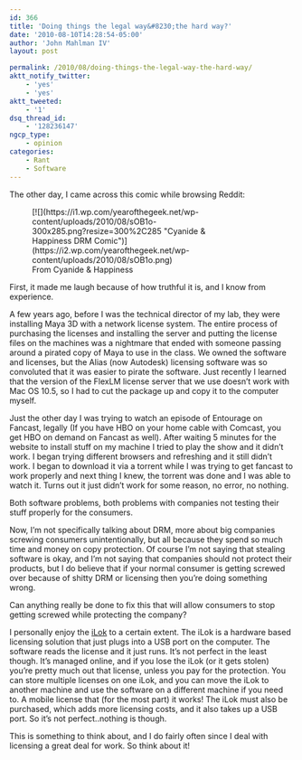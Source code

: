 ```yaml
---
id: 366
title: 'Doing things the legal way&#8230;the hard way?'
date: '2010-08-10T14:28:54-05:00'
author: 'John Mahlman IV'
layout: post

permalink: /2010/08/doing-things-the-legal-way-the-hard-way/
aktt_notify_twitter:
    - 'yes'
    - 'yes'
aktt_tweeted:
    - '1'
dsq_thread_id:
    - '128236147'
ngcp_type:
    - opinion
categories:
    - Rant
    - Software
---
```


The other day, I came across this comic while browsing Reddit:

<figure class="thumbnail wp-caption aligncenter" id="attachment_368" style="width: 310px">[![](https://i1.wp.com/yearofthegeek.net/wp-content/uploads/2010/08/sOB1o-300x285.png?resize=300%2C285 "Cyanide & Happiness DRM Comic")](https://i2.wp.com/yearofthegeek.net/wp-content/uploads/2010/08/sOB1o.png)<figcaption class="caption wp-caption-text">From Cyanide &amp; Happiness</figcaption></figure>

First, it made me laugh because of how truthful it is, and I know from experience.

A few years ago, before I was the technical director of my lab, they were installing Maya 3D with a network license system. The entire process of purchasing the licenses and installing the server and putting the license files on the machines was a nightmare that ended with someone passing around a pirated copy of Maya to use in the class. We owned the software and licenses, but the Alias (now Autodesk) licensing software was so convoluted that it was easier to pirate the software. Just recently I learned that the version of the FlexLM license server that we use doesn’t work with Mac OS 10.5, so I had to cut the package up and copy it to the computer myself.

Just the other day I was trying to watch an episode of Entourage on Fancast, legally (If you have HBO on your home cable with Comcast, you get HBO on demand on Fancast as well). After waiting 5 minutes for the website to install stuff on my machine I tried to play the show and it didn’t work. I began trying different browsers and refreshing and it still didn’t work. I began to download it via a torrent while I was trying to get fancast to work properly and next thing I knew, the torrent was done and I was able to watch it. Turns out it just didn’t work for some reason, no error, no nothing.

Both software problems, both problems with companies not testing their stuff properly for the consumers.

Now, I’m not specifically talking about DRM, more about big companies screwing consumers unintentionally, but all because they spend so much time and money on copy protection. Of course I’m not saying that stealing software is okay, and I’m not saying that companies should not protect their products, but I do believe that if your normal consumer is getting screwed over because of shitty DRM or licensing then you’re doing something wrong.

Can anything really be done to fix this that will allow consumers to stop getting screwed while protecting the company?

I personally enjoy the [iLok](http://ilok.com) to a certain extent. The iLok is a hardware based licensing solution that just plugs into a USB port on the computer. The software reads the license and it just runs. It’s not perfect in the least though. It’s managed online, and if you lose the iLok (or it gets stolen) you’re pretty much out that license, unless you pay for the protection. You can store multiple licenses on one iLok, and you can move the iLok to another machine and use the software on a different machine if you need to. A mobile license that (for the most part) it works! The iLok must also be purchased, which adds more licensing costs, and it also takes up a USB port. So it’s not perfect..nothing is though.

This is something to think about, and I do fairly often since I deal with licensing a great deal for work. So think about it!